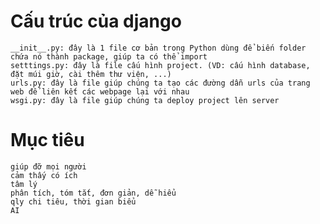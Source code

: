# Cấu trúc của django
    __init__.py: đây là 1 file cơ bản trong Python dùng để biến folder chứa nó thành package, giúp ta có thể import
    setttings.py: đây là file cấu hình project. (VD: cấu hình database, đặt múi giờ, cài thêm thư viện, ...)
    urls.py: đây là file giúp chúng ta tạo các đường dẫn urls của trang web để liên kết các webpage lại với nhau
    wsgi.py: đây là file giúp chúng ta deploy project lên server

# Mục tiêu
    giúp đỡ mọi người
    cảm thấy có ích
    tâm lý
    phân tích, tóm tắt, đơn giản, dễ hiểu
    qly chi tiêu, thời gian biểu
    AI
# 

    

